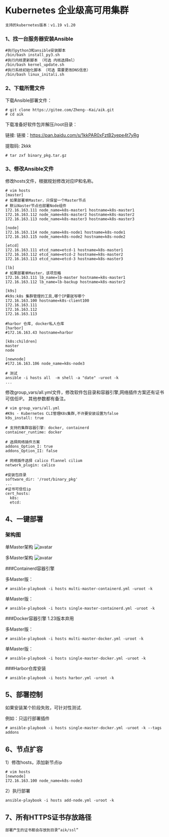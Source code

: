 # Kubernetes 企业级高可用集群
``` 
支持的kubernetes版本：v1.19 v1.20
```
### 1、找一台服务器安装Ansible
```
#执行python3和ansible安装脚本
/bin/bash install_py3.sh
#执行内核更新脚本 （可选 内核选择ml）
/bin/bash kernel_update.sh
#执行系统初始化脚本 （可选 需要更改DNS信息）
/bin/bash linux_initali.sh
```
### 2、下载所需文件

下载Ansible部署文件：

```
# git clone https://gitee.com/Zheng--Kai/aik.git
# cd aik
```

下载准备好软件包并解压/root目录：

链接: 链接：https://pan.baidu.com/s/1kkPAR0xFztB2yepe4t7yRg

提取码: 2kkk

```
# tar zxf binary_pkg.tar.gz
```
### 3、修改Ansible文件

修改hosts文件，根据规划修改对应IP和名称。

```
# vim hosts
[master]
# 如果部署单Master，只保留一个Master节点
# 默认Naster节点也部署Node组件
172.16.163.111 node_name=k8s-master1 hostname=k8s-master1
172.16.163.112 node_name=k8s-master2 hostname=k8s-master2
172.16.163.113 node_name=k8s-master3 hostname=k8s-master3

[node]
172.16.163.114 node_name=k8s-node1 hostname=k8s-node1
172.16.163.115 node_name=k8s-node2 hostname=k8s-node2

[etcd]
172.16.163.111 etcd_name=etcd-1 hostname=k8s-master1
172.16.163.112 etcd_name=etcd-2 hostname=k8s-master2
172.16.163.113 etcd_name=etcd-3 hostname=k8s-master3

[lb]
# 如果部署单Master，该项忽略
172.16.163.111 lb_name=lb-master hostname=k8s-master1
172.16.163.112 lb_name=lb-backup hostname=k8s-master2

[k9s]
#k9s:k8s 集群管理的工具,哪个IP要就写哪个
172.16.163.100 hostname=k8s-client100
172.16.163.111
172.16.163.112
172.16.163.113

#harbor 仓库, docker私人仓库
[harbor]
#172.16.163.43 hostname=harbor

[k8s:children]
master
node

[newnode]
#172.16.163.106 node_name=k8s-node3

# 测试
ansible -i hosts all  -m shell -a "date" -uroot -k
...
```
修改group_vars/all.yml文件，修改软件包目录和容器引擎,网络插件方案还有证书可信任IP。
其他参数都有备注。
```
# vim group_vars/all.yml
#K9s - Kubernetes CLI管理K8s集群,不许要安装设置为false
k9s_install: true

# 支持的集群容器引擎: docker, containerd
container_runtime: docker

# 选择网络插件方案 
addons_Option_I: true
addons_Option_II: false

# 网络插件选择 calico flannel cilium
network_plugin: calico

#安装包目录
software_dir: '/root/binary_pkg'
...
#证书可信任ip
cert_hosts:
  k8s:
  etcd:
```
## 4、一键部署
### 架构图
单Master架构
![avatar](https://images.gitee.com/uploads/images/2021/0225/170713_ee8dbfa8_8721850.jpeg "single-master.jpg")

多Master架构
![avatar](https://images.gitee.com/uploads/images/2021/0225/170745_b7ba1da3_8721850.jpeg "multi-master.jpg")

###Containerd容器引擎 

多Master版：
```
# ansible-playbook -i hosts multi-master-containerd.yml -uroot -k
```
单Master版：
```
# ansible-playbook -i hosts single-master-containerd.yml -uroot -k
```

###Docker容器引擎 1.23版本弃用

多Master版：
```
# ansible-playbook -i hosts multi-master-docker.yml -uroot -k
```
单Master版：
```
# ansible-playbook -i hosts single-master-docker.yml -uroot -k
```
###Harbor仓库安装
```
# ansible-playbook -i hosts harbor.yml -uroot -k
```
## 5、部署控制
如果安装某个阶段失败，可针对性测试.

例如：只运行部署插件
```
# ansible-playbook -i hosts single-master-docker.yml -uroot -k --tags addons
```

## 6、节点扩容
1）修改hosts，添加新节点ip
```
# vim hosts
[newnode]
172.16.163.100 node_name=k8s-node3
```
2）执行部署
```
ansible-playbook -i hosts add-node.yml -uroot -k
```
## 7、所有HTTPS证书存放路径
```
部署产生的证书都会存放到目录“aik/ssl”
```